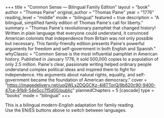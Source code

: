+++
title = "Common Sense — Bilingual Family Edition"
layout = "book"
author = "Thomas Paine"
original_author = "Thomas Paine"
year = "1776"
reading_level = "middle"
mode = "bilingual"
featured = true
description = "A bilingual, simplified family edition of Thomas Paine's call for liberty."
summary = "Thomas Paine's revolutionary pamphlet that changed history! Written in plain language that everyone could understand, it convinced American colonists that independence from Britain was not only possible but necessary. This family-friendly edition presents Paine's powerful arguments for freedom and self-government in both English and Spanish."
whyClassic = "Common Sense is the most influential pamphlet in American history. Published in January 1776, it sold 500,000 copies to a population of only 2.5 million. Paine's clear, passionate writing helped ordinary people understand complex political ideas and inspired them to fight for independence. His arguments about natural rights, equality, and self-government became the foundation of American democracy."
cover = "https://imagedelivery.net/uoQWLs2DQGCKz-4i8TTorQ/9b620c90-9400-47ce-91b9-54e5cc7f5d00/public"
plannedChapters = 5
[cascade]
  type = "books"
  mode = "bilingual"
+++

This is a bilingual modern-English adaptation for family reading.  
Use the EN/ES buttons above to switch between languages.
